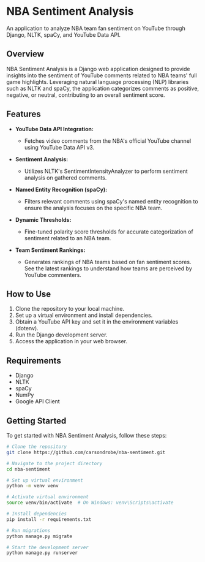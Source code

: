 # NBA Sentiment Analysis

An application to analyze NBA team fan sentiment on YouTube through Django, NLTK, spaCy, and YouTube Data API.

## Overview

NBA Sentiment Analysis is a Django web application designed to provide insights into the sentiment of YouTube comments related to NBA teams' full game highlights. Leveraging natural language processing (NLP) libraries such as NLTK and spaCy, the application categorizes comments as positive, negative, or neutral, contributing to an overall sentiment score.

## Features

- **YouTube Data API Integration:**
  - Fetches video comments from the NBA's official YouTube channel using YouTube Data API v3.

- **Sentiment Analysis:**
  - Utilizes NLTK's SentimentIntensityAnalyzer to perform sentiment analysis on gathered comments.

- **Named Entity Recognition (spaCy):**
  - Filters relevant comments using spaCy's named entity recognition to ensure the analysis focuses on the specific NBA team.

- **Dynamic Thresholds:**
  - Fine-tuned polarity score thresholds for accurate categorization of sentiment related to an NBA team.
- **Team Sentiment Rankings:**
  - Generates rankings of NBA teams based on fan sentiment scores. See the latest rankings to understand how teams are perceived by YouTube commenters.

## How to Use

1. Clone the repository to your local machine.
2. Set up a virtual environment and install dependencies.
3. Obtain a YouTube API key and set it in the environment variables (dotenv).
4. Run the Django development server.
5. Access the application in your web browser.

## Requirements

- Django
- NLTK
- spaCy
- NumPy
- Google API Client

## Getting Started

To get started with NBA Sentiment Analysis, follow these steps:

```bash
# Clone the repository
git clone https://github.com/carsondrobe/nba-sentiment.git

# Navigate to the project directory
cd nba-sentiment

# Set up virtual environment
python -m venv venv

# Activate virtual environment
source venv/bin/activate  # On Windows: venv\Scripts\activate

# Install dependencies
pip install -r requirements.txt

# Run migrations
python manage.py migrate

# Start the development server
python manage.py runserver
